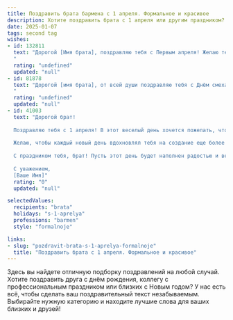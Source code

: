 ```yaml
---
title: Поздравить брата бармена с 1 апреля. Формальное и красивое
description: Хотите поздравить брата с 1 апреля или другим праздником? Наш ИИ создаст незабываемое поздравление, а вы обязательно выделитесь среди других.  
date: 2025-01-07
tags: second tag
wishes:
- id: 132811
  text: "Дорогой [Имя брата], поздравляю тебя с Первым апреля! Желаю тебе в этот день, и во все последующие,  ярких моментов,  профессиональных успехов в твоей работе бармена и  неиссякаемого потока позитивных эмоций. Пусть твоя жизнь будет такой же искристой и незабываемой, как лучшие коктейли, которые ты создаёшь. С праздником!
  "
  rating: "undefined"
  updated: "null"
- id: 81878
  text: "Дорогой [имя брата], от всей души поздравляю тебя с Днём смеха! Желаю тебе ярких моментов, искрометных шуток и позитива в этот праздничный день. Пусть твоя работа бармена приносит тебе не только удовольствие, но и множество новых знакомств и радостных встреч. Здоровья, счастья и  успехов во всех начинаниях!
  "
  rating: "undefined"
  updated: "null"
- id: 41003
  text: "Дорогой брат!
  
  Поздравляю тебя с 1 апреля! В этот веселый день хочется пожелать, чтобы твоя жизнь была полна ярких моментов, как любимые коктейли, которые ты творишь с душой. Пусть твое искусство бармена приносит радость не только тебе, но и всем, кто разделяет с тобой радостные мгновения за барной стойкой.
  
  Желаю, чтобы каждый новый день вдохновлял тебя на создание еще более удивительных и оригинальных напитков, а также дарил множество приятных сюрпризов. Пусть смех и улыбки окружают тебя, а твое сердце всегда остается полным тепла и счастья.
  
  С праздником тебя, брат! Пусть этот день будет наполнен радостью и весельем!
  
  С уважением,
  [Ваше Имя]"
  rating: "0"
  updated: "null"

selectedValues:
  recipients: "brata"
  holidays: "s-1-aprelya"
  professions: "barmen"
  style: "formalnoje"

links:
- slug: "pozdravit-brata-s-1-aprelya-formalnoje"
  title: "Поздравить брата с 1 апреля. Формальное и красивое"
---
```


Здесь вы найдете отличную подборку поздравлений на любой случай. 
Хотите поздравить друга с днём рождения, коллегу с профессиональным праздником или близких с Новым годом? У нас есть всё, чтобы сделать ваш поздравительный текст незабываемым. Выбирайте нужную категорию и находите лучшие слова для ваших близких и друзей!

